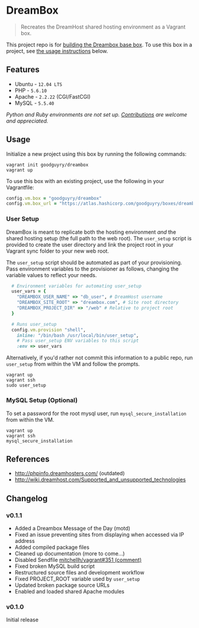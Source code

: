 DreamBox
========

> Recreates the DreamHost shared hosting environment as a Vagrant box.

This project repo is for [building the Dreambox base box](BUILDING.md). To use this box in a project, see [the usage instructions](#usage) below.

## Features

- Ubuntu - `12.04 LTS`
- PHP - `5.6.10`
- Apache - `2.2.22` (CGI/FastCGI)
- MySQL - `5.5.40`

_Python and Ruby environments are not set up. [Contributions](CONTRIBUTING.md) are welcome and appreciated._

## Usage

Initialize a new project using this box by running the following commands:

```shell
vagrant init goodguyry/dreambox
vagrant up
```

To use this box with an existing project, use the following in your Vagrantfile:

```ruby
config.vm.box = "goodguyry/dreambox"
config.vm.box_url = "https://atlas.hashicorp.com/goodguyry/boxes/dreambox"
```

### User Setup

DreamBox is meant to replicate both the hosting environment _and_ the shared hosting setup (the full path to the web root). The `user_setup` script is provided to create the user directory and link the project root in your Vagrant sync folder to your new web root.

The `user_setup` script should be automated as part of your provisioning. Pass environment variables to the provisioner as follows, changing the variable values to reflect your needs.

```ruby
  # Environment variables for automating user_setup
  user_vars = {
    "DREAMBOX_USER_NAME" => "db_user", # DreamHost username
    "DREAMBOX_SITE_ROOT" => "dreambox.com", # Site root directory
    "DREAMBOX_PROJECT_DIR" => "/web" # Relative to project root
  }

  # Runs user_setup
  config.vm.provision "shell",
    inline: "/bin/bash /usr/local/bin/user_setup",
    # Pass user_setup ENV variables to this script
    :env => user_vars

```

Alternatively, if you'd rather not commit this information to a public repo, run `user_setup` from within the VM and follow the prompts.

```shell
vagrant up
vagrant ssh
sudo user_setup
```

### MySQL Setup (Optional)

To set a password for the root mysql user, run `mysql_secure_installation` from within the VM.

```shell
vagrant up
vagrant ssh
mysql_secure_installation
```

## References

- http://phpinfo.dreamhosters.com/ (outdated)
- http://wiki.dreamhost.com/Supported_and_unsupported_technologies

## Changelog

### v0.1.1

- Added a Dreambox Message of the Day (motd)
- Fixed an issue preventing sites from displaying when accessed via IP address
- Added compiled package files
- Cleaned up documentation (more to come...)
- Disabled Sendfile [mitchellh/vagrant#351 (comment)](https://github.com/mitchellh/vagrant/issues/351#issuecomment-1339640)
- Fixed broken MySQL build script
- Restructured source files and development workflow
- Fixed PROJECT_ROOT variable used by `user_setup`
- Updated broken package source URLs
- Enabled and loaded shared Apache modules

### v0.1.0

Initial release
